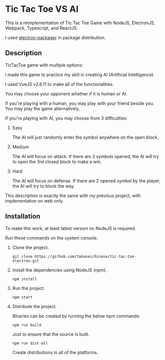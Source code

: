 # Tic Tac Toe VS AI
This is a reimplementation of Tic Tac Toe Game with NodeJS, ElectronJS, Webpack, Typescript, and ReactJS

I used [electron-packager](https://github.com/electron/electron-packager) in package distribution.

## Description

TicTacToe game with multiple options:

I made this game to practice my skill in creating AI (Artificial Intelligence).

I used VueJS v2.6.11 to make all of the functionalities.

You may choose your opponent whether if it is human or AI.

If you're playing with a human, you may play with your friend beside you. You may play the game alternatively. 

If you're playing with AI, you may choose from 3 difficulties:

1. Easy

   The AI will just randomly enter the symbol anywhere on the open block.
   
1. Medium

   The AI will focus on attack. If there are 2 symbols opened, the AI will try to open the 3rd closed block to make a win.

1. Hard

   The AI will focus on defense. If there are 2 opened symbol by the player, the AI will try to block the way.

This description is exactly the same with my previous project, with implementation on web only.

## Installation

To make this work, at least latest version on NodeJS is required.

Run these commands on the system console.

1. Clone the project.

   ``` git clone https://github.com/takaneichinose/tic-tac-toe-electron.git ```

1. Install the dependencies using NodeJS (npm).

   ``` npm install ```

1. Run the project.

   ``` npm start ```

1. Distribute the project.

   Binaries can be created by running the below npm commands:
   
   ``` npm run build ```
   
   Just to ensure that the source is built.
   
   ``` npm run dist-all ```
   
   Create distributions in all of the platforms.
